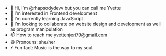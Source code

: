 - 👋 Hi, I’m @rhapsodydevv but you can call me Yvette
- 👀 I’m interested in Frontend development
- 🌱 I’m currently learning JavaScript
- 💞️ I’m looking to collaborate on website design and development as well as program manipulation
- 📫 How to reach me yvettenjeri79@gmail.com
- 😄 Pronouns: she/her
- ⚡ Fun fact: Music is the way to my soul.

<!---
rhapsodydevv/rhapsodydevv is a ✨ special ✨ repository because its `README.md` (this file) appears on your GitHub profile.
You can click the Preview link to take a look at your changes.
--->
